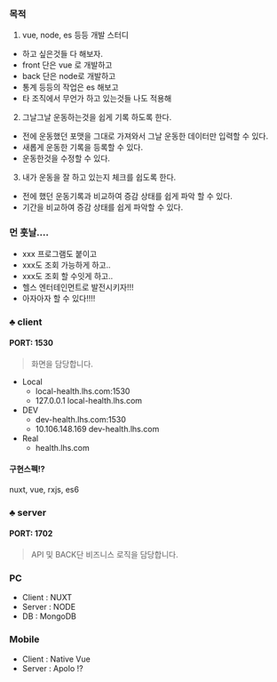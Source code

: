 ### 목적
1. vue, node, es 등등 개발 스터디
- 하고 싶은것들 다 해보자.
- front 단은 vue 로 개발하고
- back 단은 node로 개발하고
- 통계 등등의 작업은 es 해보고
- 타 조직에서 무언가 하고 있는것들 나도 적용해 

2. 그날그날 운동하는것을 쉽게 기록 하도록 한다.
- 전에 운동했던 포맷을 그대로 가져와서 그날 운동한 데이터만 입력할 수 있다.
- 새롭게 운동한 기록을 등록할 수 있다.
- 운동한것을 수정할 수 있다.

3. 내가 운동을 잘 하고 있는지 체크를 쉽도록 한다.
- 전에 했던 운동기록과 비교하여 증감 상태를 쉽게 파악 할 수 있다.
- 기간을 비교하여 증감 상태를 쉽게 파악할 수 있다.

### 먼 훗날....
- xxx 프로그램도 붙이고
- xxx도 조회 가능하게 하고..
- xxx도 조회 할 수잇게 하고..
- 헬스 엔터테인먼트로 발전시키자!!! 
- 아자아자 할 수 있다!!!!

### ♣ client
#### PORT: 1530

> 화면을 담당합니다.

- Local
  - local-health.lhs.com:1530
  - 127.0.0.1    local-health.lhs.com
- DEV
  - dev-health.lhs.com:1530
  - 10.106.148.169    dev-health.lhs.com
- Real
  - health.lhs.com

#### 구현스펙!?
nuxt, vue, rxjs, es6

### ♣ server
#### PORT: 1702

> API 및 BACK단 비즈니스 로직을 담당합니다.

### PC
 - Client : NUXT 
 - Server : NODE
 - DB : MongoDB
### Mobile
 - Client : Native Vue
 - Server : Apolo !?

